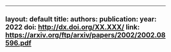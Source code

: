 ---

    
layout: default
title: 
authors: 
publication: 
year: 2022
doi: http://dx.doi.org/XX.XXX/
link: https://arxiv.org/ftp/arxiv/papers/2002/2002.08596.pdf
---